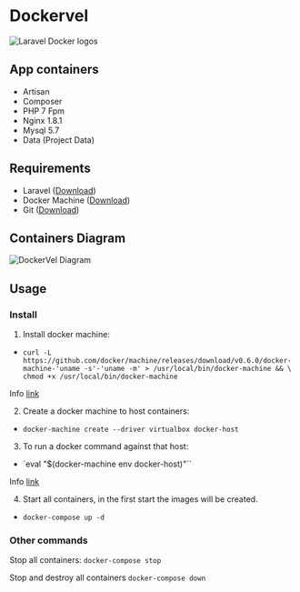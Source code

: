 # Dockervel

![Laravel Docker logos](http://i.imgur.com/8IvfIn6.jpg?2)

## App containers

* Artisan
* Composer
* PHP 7 Fpm
* Nginx 1.8.1
* Mysql 5.7
* Data (Project Data)


## Requirements
- Laravel ([Download](https://laravel.com/docs/master/installation))
- Docker Machine ([Download](https://docs.docker.com/machine/install-machine/))
- Git ([Download](https://git-scm.com/downloads))

## Containers Diagram

![DockerVel Diagram](http://i.imgur.com/1PzGNPC.png)

## Usage

### Install

1) Install docker machine:

  - `curl -L https://github.com/docker/machine/releases/download/v0.6.0/docker-machine-'uname -s'-'uname -m' > /usr/local/bin/docker-machine && \ chmod +x /usr/local/bin/docker-machine`

  Info [link](https://docs.docker.com/machine/install-machine/)

2) Create a docker machine to host containers:

  - `docker-machine create --driver virtualbox docker-host`

3) To run a docker command against that host:

  - `eval "$(docker-machine env docker-host)"``

  Info [link](https://docs.docker.com/machine/reference/env/)

4) Start all containers, in the first start the images will be created.

  - `docker-compose up -d`


### Other commands


  Stop all containers:
  `docker-compose stop`

  Stop and destroy all containers
  `docker-compose down`
